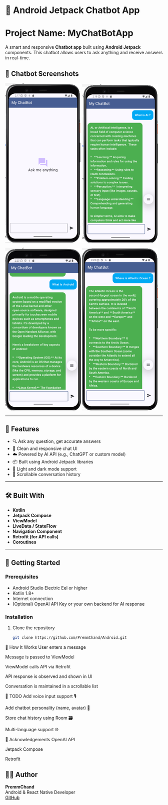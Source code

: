 # 🤖 Android Jetpack Chatbot App
 
# Project Name: MyChatBotApp

A smart and responsive **Chatbot app** built using **Android Jetpack** components. This chatbot allows users to ask anything and receive answers in real-time.



<h2>📱 Chatbot Screenshots</h2>

<!-- Row 1 -->
<p float="left">
  <img src="assets/images/chat_screen.png" width="48%" alt="Chat Screen" />
  <img src="assets/images/chat_screen1.png" width="48%" alt="Chat Screen 1" />
</p>

<!-- Row 2 -->
<p float="left">
  <img src="assets/images/chat_screen2.png" width="48%" alt="Chat Screen 2" />
 <img src="assets/images/chat_screen4.png" width="48%" alt="Chat Screen 4" />
</p>



---

## 📱 Features

- 🔍 Ask any question, get accurate answers
- 🎤 Clean and responsive chat UI
- ☁️ Powered by AI API (e.g., ChatGPT or custom model)
- 📦 Built using Android Jetpack libraries
- 🌙 Light and dark mode support
- 💬 Scrollable conversation history

---

## 🛠️ Built With

- **Kotlin**
- **Jetpack Compose**
- **ViewModel**
- **LiveData / StateFlow**
- **Navigation Component**
- **Retrofit (for API calls)**
- **Coroutines**

---

## 🚀 Getting Started

### Prerequisites

- Android Studio Electric Eel or higher
- Kotlin 1.8+
- Internet connection
- (Optional) OpenAI API Key or your own backend for AI response

### Installation

1. Clone the repository
   ```bash
   git clone https://github.com/PremmChand/Android.git

🤖 How It Works
User enters a message

Message is passed to ViewModel

ViewModel calls API via Retrofit

API response is observed and shown in UI

Conversation is maintained in a scrollable list

📌 TODO
Add voice input support 🎙️

Add chatbot personality (name, avatar) 🤖

Store chat history using Room 🗃️

Multi-language support 🌐

🙏 Acknowledgements
OpenAI API

Jetpack Compose

Retrofit

## 👨‍💻 Author

**PremmChand**  
Android & React Native Developer  
[GitHub](https://github.com/PremmChand)


